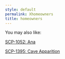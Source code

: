 ```yaml
---
style: default
permalink: Xhomeowners
title: homeowners
---
```

You may also like:

[SCP-1052: Ana](http://scp-wiki.net/scp-1052)

[SCP-1395: Cave Apparition](http://scp-wiki.net/scp-1395)
